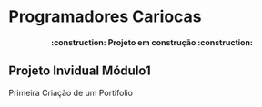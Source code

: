# Programadores Cariocas

<h4 align="center"> 
    :construction:  Projeto em construção  :construction:
</h4>

## Projeto Invidual Módulo1
Primeira Criação de um Portifolio

